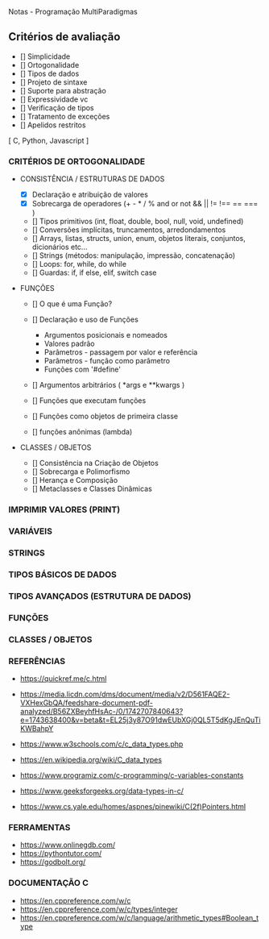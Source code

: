 Notas - Programação MultiParadigmas

## Critérios de avaliação
-   [] Simplicidade
-   [] Ortogonalidade
-   [] Tipos de dados
-   [] Projeto de sintaxe
-   [] Suporte para abstração
-   [] Expressividade vc
-   [] Verificação de tipos
-   [] Tratamento de exceções
-   [] Apelidos restritos
       

 [ C, Python, Javascript ]

### CRITÉRIOS DE ORTOGONALIDADE
- CONSISTÊNCIA / ESTRUTURAS DE DADOS
    - [x] Declaração e atribuição de valores
    - [x] Sobrecarga de operadores (+ - * / % and or not && || != !== == === )
    - [] Tipos primitivos (int, float, double, bool, null, void, undefined)
    - [] Conversões implícitas, truncamentos, arredondamentos
    - [] Arrays, listas, structs, union, enum, objetos literais, conjuntos, dicionários etc...
    - [] Strings (métodos: manipulação, impressão, concatenação)
    - [] Loops: for, while, do while
    - [] Guardas: if, if else, elif, switch case

- FUNÇÕES
    - [] O que é uma Função?
    - [] Declaração e uso de Funções
        - Argumentos posicionais e nomeados
        - Valores padrão
        - Parâmetros - passagem por valor e referência
        - Parâmetros - função como parâmetro
        - Funções com '#define'

    - [] Argumentos arbitrários ( *args e **kwargs )
    - [] Funções que executam funções
    - [] Funções como objetos de primeira classe
    - [] funções anônimas (lambda)

- CLASSES / OBJETOS
    - [] Consistência na Criação de Objetos
    - [] Sobrecarga e Polimorfismo
    - [] Herança e Composição
    - [] Metaclasses e Classes Dinâmicas
    

### IMPRIMIR VALORES (PRINT)
### VARIÁVEIS
### STRINGS
### TIPOS BÁSICOS DE DADOS
### TIPOS AVANÇADOS (ESTRUTURA DE DADOS)
### FUNÇÕES
### CLASSES / OBJETOS


### REFERÊNCIAS

- https://quickref.me/c.html

- https://media.licdn.com/dms/document/media/v2/D561FAQE2-VXHexGbQA/feedshare-document-pdf-analyzed/B56ZXBeyhfHsAc-/0/1742707840643?e=1743638400&v=beta&t=EL25j3y87O91dwEUbXGj0QL5T5dKgJEnQuTiKWBahpY

- https://www.w3schools.com/c/c_data_types.php

- https://en.wikipedia.org/wiki/C_data_types

- https://www.programiz.com/c-programming/c-variables-constants

- https://www.geeksforgeeks.org/data-types-in-c/

- https://www.cs.yale.edu/homes/aspnes/pinewiki/C(2f)Pointers.html


### FERRAMENTAS
- https://www.onlinegdb.com/
- https://pythontutor.com/
- https://godbolt.org/

### DOCUMENTAÇÃO C
- https://en.cppreference.com/w/c
- https://en.cppreference.com/w/c/types/integer
- https://en.cppreference.com/w/c/language/arithmetic_types#Boolean_type
